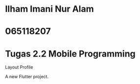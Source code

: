 # Ilham Imani Nur Alam
# 065118207
# Tugas 2.2 Mobile Programming

Layout Profile

A new Flutter project.
